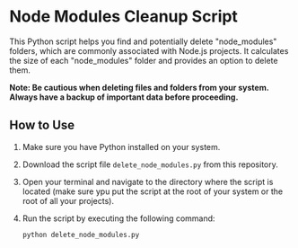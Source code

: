 
# Node Modules Cleanup Script

This Python script helps you find and potentially delete "node_modules" folders, which are commonly associated with Node.js projects. It calculates the size of each "node_modules" folder and provides an option to delete them.

**Note: Be cautious when deleting files and folders from your system. Always have a backup of important data before proceeding.**

## How to Use

1. Make sure you have Python installed on your system.

2. Download the script file `delete_node_modules.py` from this repository.

3. Open your terminal and navigate to the directory where the script is located (make sure ypu put the script at the root of your system or the root of all your projects).

4. Run the script by executing the following command:

   ```shell
   python delete_node_modules.py
